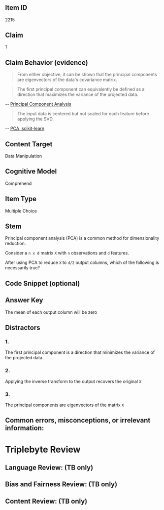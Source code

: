 #


## Item ID
2215

## Claim

1

## Claim Behavior (evidence)



> From either objective, it can be shown that the principal components are eigenvectors of the data's covariance matrix.

>  The first principal component can equivalently be defined as a direction that maximizes the variance of the projected data.

-- [Principal Component Analysis](https://en.wikipedia.org/wiki/Principal_component_analysis)


> The input data is centered but not scaled for each feature before applying the SVD.

-- [PCA, scikit-learn](https://scikit-learn.org/stable/modules/generated/sklearn.decomposition.PCA.html#sklearn.decomposition.PCA.transform)


## Content Target

Data Manipulation

## Cognitive Model

Comprehend

## Item Type

Multiple Choice

## Stem

Principal component analysis (PCA) is a common method for dimensionality reduction. 

Consider a `n x d` matrix `X` with `n` observations and `d` features.

After using PCA to reduce `X` to `d/2` output columns, which of the following is necessarily true?


## Code Snippet (optional)

## Answer Key

The mean of each output column will be zero

## Distractors
### 1.

The first principal component is a direction that minimizes the variance of the projected data

### 2.

Applying the inverse transform to the output recovers the original `X`

### 3.

The principal components are eigenvectors of the matrix `X`


## Common errors, misconceptions, or irrelevant information:


# Triplebyte Review


## Language Review: (TB only)


## Bias and Fairness Review: (TB only)


## Content Review: (TB only)

